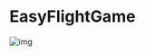 EasyFlightGame
==============


![img](https://github.com/unity3d-jp/EasyFlightGame/wiki/img/flight.gif)